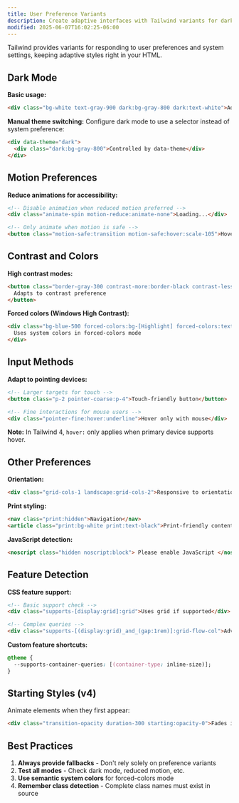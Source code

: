 ```yaml
---
title: User Preference Variants
description: Create adaptive interfaces with Tailwind variants for dark mode, reduced motion, contrast preferences, and more
modified: 2025-06-07T16:02:25-06:00
---
```


Tailwind provides variants for responding to user preferences and system settings, keeping adaptive styles right in your HTML.

## Dark Mode

**Basic usage:**

```html tailwind
<div class="bg-white text-gray-900 dark:bg-gray-800 dark:text-white">Adapts to dark mode</div>
```

**Manual theme switching:**
Configure dark mode to use a selector instead of system preference:

```html tailwind
<div data-theme="dark">
  <div class="dark:bg-gray-800">Controlled by data-theme</div>
</div>
```

## Motion Preferences

**Reduce animations for accessibility:**

```html tailwind
<!-- Disable animation when reduced motion preferred -->
<div class="animate-spin motion-reduce:animate-none">Loading...</div>

<!-- Only animate when motion is safe -->
<button class="motion-safe:transition motion-safe:hover:scale-105">Hover me</button>
```

## Contrast and Colors

**High contrast modes:**

```html tailwind
<button class="border-gray-300 contrast-more:border-black contrast-less:border-gray-200">
  Adapts to contrast preference
</button>
```

**Forced colors (Windows High Contrast):**

```html tailwind
<div class="bg-blue-500 forced-colors:bg-[Highlight] forced-colors:text-[HighlightText]">
  Uses system colors in forced-colors mode
</div>
```

## Input Methods

**Adapt to pointing devices:**

```html tailwind
<!-- Larger targets for touch -->
<button class="p-2 pointer-coarse:p-4">Touch-friendly button</button>

<!-- Fine interactions for mouse users -->
<div class="pointer-fine:hover:underline">Hover only with mouse</div>
```

**Note:** In Tailwind 4, `hover:` only applies when primary device supports hover.

## Other Preferences

**Orientation:**

```html tailwind
<div class="grid-cols-1 landscape:grid-cols-2">Responsive to orientation</div>
```

**Print styling:**

```html tailwind
<nav class="print:hidden">Navigation</nav>
<article class="print:bg-white print:text-black">Print-friendly content</article>
```

**JavaScript detection:**

```html tailwind
<noscript class="hidden noscript:block"> Please enable JavaScript </noscript>
```

## Feature Detection

**CSS feature support:**

```html tailwind
<!-- Basic support check -->
<div class="supports-[display:grid]:grid">Uses grid if supported</div>

<!-- Complex queries -->
<div class="supports-[(display:grid)_and_(gap:1rem)]:grid-flow-col">Advanced grid features</div>
```

**Custom feature shortcuts:**

```css
@theme {
  --supports-container-queries: [(container-type: inline-size)];
}
```

## Starting Styles (v4)

Animate elements when they first appear:

```html tailwind
<div class="transition-opacity duration-300 starting:opacity-0">Fades in on appearance</div>
```

## Best Practices

1. **Always provide fallbacks** - Don't rely solely on preference variants
2. **Test all modes** - Check dark mode, reduced motion, etc.
3. **Use semantic system colors** for forced-colors mode
4. **Remember class detection** - Complete class names must exist in source
